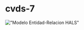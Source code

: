 # cvds-7

!["Modelo Entidad-Relacion HALS"](https://tinypic.host/images/2023/05/26/Captura-de-pantalla-2023-05-25-231737.png)

